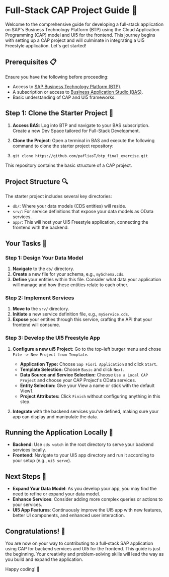 # Full-Stack CAP Project Guide 🌟

Welcome to the comprehensive guide for developing a full-stack application on SAP's Business Technology Platform (BTP) using the Cloud Application Programming (CAP) model and UI5 for the frontend. This journey begins with setting up a CAP project and will culminate in integrating a UI5 Freestyle application. Let's get started!

## Prerequisites 📋

Ensure you have the following before proceeding:

- Access to [SAP Business Technology Platform (BTP)](https://sap.com/btp).
- A subscription or access to [Business Application Studio (BAS)](https://developers.sap.com/tutorials/appstudio-onboarding.html).
- Basic understanding of CAP and UI5 frameworks.

## Step 1: Clone the Starter Project 🔄

1. **Access BAS**: Log into BTP and navigate to your BAS subscription. Create a new Dev Space tailored for Full-Stack Development.

2. **Clone the Project**: Open a terminal in BAS and execute the following command to clone the starter project repository:
3. `git clone https://github.com/pafliasT/btp_final_exercise.git`

This repository contains the basic structure of a CAP project.

## Project Structure 🔍

The starter project includes several key directories:

- `db/`: Where your data models (CDS entities) will reside.
- `srv/`: For service definitions that expose your data models as OData services.
- `app/`: This will host your UI5 Freestyle application, connecting the frontend with the backend.

## Your Tasks 📝

### Step 1: Design Your Data Model

1. **Navigate** to the `db/` directory.
2. **Create** a new file for your schema, e.g., `mySchema.cds`.
3. **Define** your entities within this file. Consider what data your application will manage and how these entities relate to each other.

### Step 2: Implement Services

1. **Move to** the `srv/` directory.
2. **Initiate** a new service definition file, e.g., `myService.cds`.
3. **Expose** your entities through this service, crafting the API that your frontend will consume.

### Step 3: Develop the UI5 Freestyle App

1. **Configure a new ui5 Project:** Go to the top-left burger menu and chose `File -> New Project from Template`.

     - **Application Type:** Choose `Sap Fiori Application` and click `Start`.
     - **Template Selection:** Choose `Basic` and click `Next`.
     - **Data Source and Service Selection:** Choose `Use a Local CAP Project` and choose your CAP Project's OData services.
     - **Entity Selection:** Give your View a name or stick with the default View1.
     - **Project Attributes:** Click `Finish` without configuring anything in this step.

2. **Integrate** with the backend services you've defined, making sure your app can display and manipulate the data.

## Running the Application Locally 🏃

- **Backend**: Use `cds watch` in the root directory to serve your backend services locally.
- **Frontend**: Navigate to your UI5 app directory and run it according to your setup (e.g., `ui5 serve`).

## Next Steps 🌈 

- **Expand Your Data Model**: As you develop your app, you may find the need to refine or expand your data model.
- **Enhance Services**: Consider adding more complex queries or actions to your services.
- **UI5 App Features**: Continuously improve the UI5 app with new features, better UI components, and enhanced user interaction.


## Congratulations! 🎉

You are now on your way to contributing to a full-stack SAP application using CAP for backend services and UI5 for the frontend. This guide is just the beginning. Your creativity and problem-solving skills will lead the way as you build and expand the application.

Happy coding! 🚀
